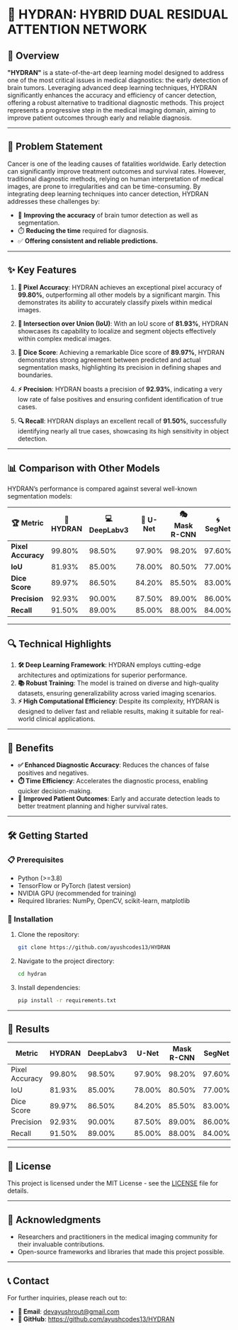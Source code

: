 # 🌟 HYDRAN: HYBRID DUAL RESIDUAL ATTENTION NETWORK

## 🚀 Overview

**"HYDRAN"** is a state-of-the-art deep learning model designed to address one of the most critical issues in medical diagnostics: the early detection of brain tumors. Leveraging advanced deep learning techniques, HYDRAN significantly enhances the accuracy and efficiency of cancer detection, offering a robust alternative to traditional diagnostic methods. This project represents a progressive step in the medical imaging domain, aiming to improve patient outcomes through early and reliable diagnosis.

---

## 🧠 Problem Statement

Cancer is one of the leading causes of fatalities worldwide. Early detection can significantly improve treatment outcomes and survival rates. However, traditional diagnostic methods, relying on human interpretation of medical images, are prone to irregularities and can be time-consuming. By integrating deep learning techniques into cancer detection, HYDRAN addresses these challenges by:

- 🎯 **Improving the accuracy** of brain tumor detection as well as segmentation.
- ⏱️ **Reducing the time** required for diagnosis.
- ✅ **Offering consistent and reliable predictions.**

---

## ✨ Key Features

1. **🎨 Pixel Accuracy**: HYDRAN achieves an exceptional pixel accuracy of **99.80%**, outperforming all other models by a significant margin. This demonstrates its ability to accurately classify pixels within medical images.

2. **📏 Intersection over Union (IoU)**: With an IoU score of **81.93%**, HYDRAN showcases its capability to localize and segment objects effectively within complex medical images.

3. **🎯 Dice Score**: Achieving a remarkable Dice score of **89.97%**, HYDRAN demonstrates strong agreement between predicted and actual segmentation masks, highlighting its precision in defining shapes and boundaries.

4. **⚡ Precision**: HYDRAN boasts a precision of **92.93%**, indicating a very low rate of false positives and ensuring confident identification of true cases.

5. **🔍 Recall**: HYDRAN displays an excellent recall of **91.50%**, successfully identifying nearly all true cases, showcasing its high sensitivity in object detection.

---

## 📊 Comparison with Other Models

HYDRAN’s performance is compared against several well-known segmentation models:

| 🏆 **Metric**        | 🌟 **HYDRAN** | 💻 DeepLabv3 | 🧩 U-Net | 🎭 Mask R-CNN | 🌀 SegNet | 🔗 ResUNet |
|----------------------|---------------|--------------|----------|---------------|-----------|------------|
| **Pixel Accuracy**   | 99.80%        | 98.50%       | 97.90%   | 98.20%        | 97.60%    | 97.50%     |
| **IoU**             | 81.93%        | 85.00%       | 78.00%   | 80.50%        | 77.00%    | 76.50%     |
| **Dice Score**      | 89.97%        | 86.50%       | 84.20%   | 85.50%        | 83.00%    | 82.50%     |
| **Precision**       | 92.93%        | 90.00%       | 87.50%   | 89.00%        | 86.00%    | 85.50%     |
| **Recall**          | 91.50%        | 89.00%       | 85.00%   | 88.00%        | 84.00%    | 83.50%     |

---

## 🔍 Technical Highlights

1. **🛠️ Deep Learning Framework**: HYDRAN employs cutting-edge architectures and optimizations for superior performance.
2. **📚 Robust Training**: The model is trained on diverse and high-quality datasets, ensuring generalizability across varied imaging scenarios.
3. **⚡ High Computational Efficiency**: Despite its complexity, HYDRAN is designed to deliver fast and reliable results, making it suitable for real-world clinical applications.

---

## 🎯 Benefits

- **✅ Enhanced Diagnostic Accuracy**: Reduces the chances of false positives and negatives.
- **⏱️ Time Efficiency**: Accelerates the diagnostic process, enabling quicker decision-making.
- **💊 Improved Patient Outcomes**: Early and accurate detection leads to better treatment planning and higher survival rates.

---

## 🛠️ Getting Started

### 📋 Prerequisites

- Python (>=3.8)
- TensorFlow or PyTorch (latest version)
- NVIDIA GPU (recommended for training)
- Required libraries: NumPy, OpenCV, scikit-learn, matplotlib

### 🔧 Installation

1. Clone the repository:
   ```bash
   git clone https://github.com/ayushcodes13/HYDRAN
   ```
2. Navigate to the project directory:
   ```bash
   cd hydran
   ```
3. Install dependencies:
   ```bash
   pip install -r requirements.txt
   ```
---

## 📜 Results

| Metric          | HYDRAN  | DeepLabv3 | U-Net | Mask R-CNN | SegNet | ResUNet |
|-----------------|---------|-----------|-------|------------|--------|---------|
| Pixel Accuracy  | 99.80%  | 98.50%    | 97.90%| 98.20%     | 97.60% | 97.50%  |
| IoU            | 81.93%  | 85.00%    | 78.00%| 80.50%     | 77.00% | 76.50%  |
| Dice Score      | 89.97%  | 86.50%    | 84.20%| 85.50%     | 83.00% | 82.50%  |
| Precision       | 92.93%  | 90.00%    | 87.50%| 89.00%     | 86.00% | 85.50%  |
| Recall          | 91.50%  | 89.00%    | 85.00%| 88.00%     | 84.00% | 83.50%  |

---

## 📄 License

This project is licensed under the MIT License - see the [LICENSE](LICENSE) file for details.

---

## 🙏 Acknowledgments

- Researchers and practitioners in the medical imaging community for their invaluable contributions.
- Open-source frameworks and libraries that made this project possible.

---

## 📞 Contact

For further inquiries, please reach out to:
- **📧 Email**: devayushrout@gmail.com
- **🐙 GitHub**: https://github.com/ayushcodes13/HYDRAN

